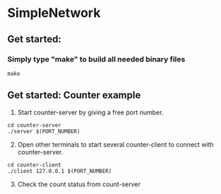 # SimpleNetwork

## Get started:
### Simply type "make" to build all needed binary files

```shell
make
```

## Get started: Counter example

1. Start counter-server by giving a free port number.

```shell
cd counter-server
./server $(PORT_NUMBER)
```

2. Open other terminals to start several counter-client to connect with counter-server.

```shell
cd counter-client
./client 127.0.0.1 $(PORT_NUMBER)
```

3. Check the count status from count-server
